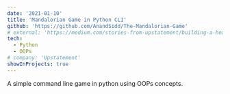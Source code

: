 ```yaml
---
date: '2021-01-10'
title: 'Mandalorian Game in Python CLI'
github: 'https://github.com/AnandSidd/The-Mandalorian-Game'
# external: 'https://medium.com/stories-from-upstatement/building-a-headless-mobile-app-cms-from-scratch-bab2d17744d9'
tech:
  - Python
  - OOPs
# company: 'Upstatement'
showInProjects: true
---
```


A simple command line game in python using OOPs concepts. 
